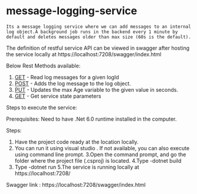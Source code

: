 # message-logging-service

	Its a message logging service where we can add messages to an internal log object.A background job runs in the backend every 1 minute by default and deletes messages older than max size (60s is the default).


The definition of restful service API can be viewed in swagger after hosting the service locally at
https://localhost:7208/swagger/index.html

Below Rest Methods available:
1. [GET](https://localhost:7208/api/LogMessage?logId=<int>)   - Read log messages for a given logId
2. [POST](https://localhost:7208/api/LogMessage?name=<string>&logId=<int>&message=<string>)   - Adds the log message to the log object.
3. [PUT](https://localhost:7208/api/LogMessage?maxAge=<int>)  - Updates the max Age variable to the given value in seconds.
4. [GET](https://localhost:7208/)  - Get service state parameters

Steps to execute the service:

Prerequisites:  Need to have .Net 6.0 runtime installed in the computer.

Steps:

1. Have the project code ready at the location locally.
2. You can run it using visual studio . If not available, you can also execute using command line prompt.
3.Open the command prompt, and go the folder where the project file (.csproj) is located.
4.Type -dotnet build
5. Type -dotnet run <Time Interval Parameter>
5.The service is running locally at
https://localhost:7208/

Swagger link : https://localhost:7208/swagger/index.html
	

